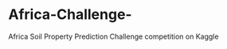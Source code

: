 Africa-Challenge-
=================

Africa Soil Property Prediction Challenge  competition on Kaggle
